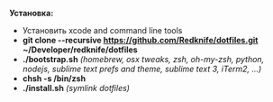**Установка:**

- Установить xcode and command line tools
- **git clone --recursive https://github.com/Redknife/dotfiles.git ~/Developer/redknife/dotfiles**
- **./bootstrap.sh** *(homebrew, osx tweaks, zsh, oh-my-zsh, python, nodejs, sublime text prefs and theme, sublime text 3, iTerm2, ...)*
- **chsh -s /bin/zsh**
- **./install.sh** *(symlink dotfiles)*
